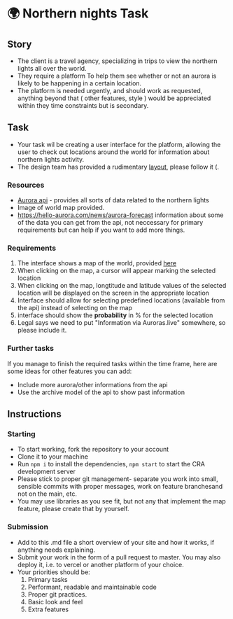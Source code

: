 # 🌍 Northern nights Task
## Story
- The client is a travel agency, specializing in trips to view the northern lights all over the world.
- They require a platform To help them see whether or not an aurora is likely to be happening in a certain location.
- The platform is needed urgently, and should work as requested, anything beyond that ( other features, style ) would be appreciated within they time constraints but is secondary.
## Task
- Your task wil be creating a user interface for the platform, allowing the user to check out locations around the world for information about northern lights activity.
- The design team has provided a rudimentary [layout](./src/assets/layout.png), please follow it (.
### Resources
- [Aurora api](http://auroraslive.io/#/api/v1) - provides all sorts of data related to the northern lights
- Image of world map provided. 
- https://hello-aurora.com/news/aurora-forecast information about some of the data you can get from the api, not neccessary for primary requirements but can help if you want to add more things. 

### Requirements
1. The interface shows a map of the world, provided [here](./src/assets/map.jpg)
2. When clicking on the map, a cursor will appear marking the selected location
3. When clicking on the map, longtitude and latitude values of the selected location will be displayed on the screen in the appropriate location
4. Interface should allow for selecting predefined locations (available from the api) instead of selecting on the map  
5. interface should show the **probability** in % for the selected location
6. Legal says we need to put "Information via Auroras.live" somewhere, so please include it.

### Further tasks
If you manage to finish the required tasks within the time frame, here are some ideas for other features you can add:
- Include more aurora/other informations from the api
- Use the archive model of the api to show past information

## Instructions

### Starting
- To start working, fork the repository to your account
- Clone it to your machine
- Run `npm i` to install the dependencies, `npm start` to start the CRA development server
- Please stick to proper git management- separate you work into small, sensible commits with proper messages, work on feature branchesand not on the main, etc.
- You may use libraries as you see fit, but not any that implement the map feature, please create that by yourself.

### Submission
- Add to this .md file a short overview of your site and how it works, if anything needs explaining.
- Submit your work in the form of a pull request to master. You may also deploy it, i.e. to vercel or another platform of your choice. 
- Your priorities should be:
  1. Primary tasks
  2. Performant, readable and maintainable code
  3. Proper git practices.
  4. Basic look and feel
  5. Extra features
